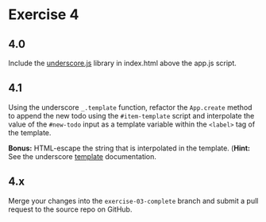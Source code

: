 # Exercise 4

## 4.0

Include the [underscore.js](http://www.underscorejs.org) library in index.html above the app.js script.

## 4.1

Using the underscore `_.template` function, refactor the `App.create` method to append the new todo using the `#item-template` script and interpolate the value of the `#new-todo` input as a template variable within the `<label>` tag of the template.

**Bonus:** HTML-escape the string that is interpolated in the template. (**Hint:** See the underscore [template](http://underscorejs.org/#template) documentation.

## 4.x

Merge your changes into the `exercise-03-complete` branch and submit a pull request to the source repo on GitHub.